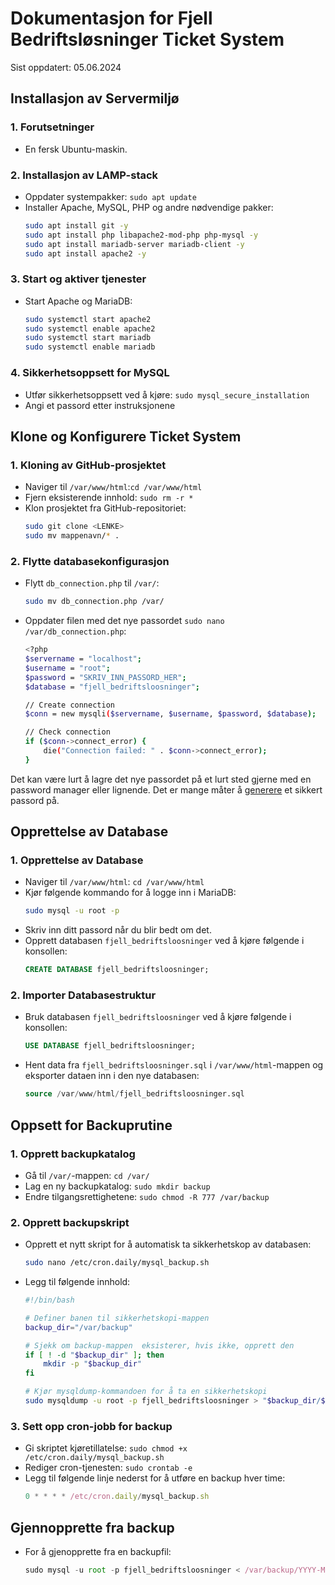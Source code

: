 # Dokumentasjon for Fjell Bedriftsløsninger Ticket System
Sist oppdatert: 05.06.2024
## Installasjon av Servermiljø

### 1. Forutsetninger
- En fersk Ubuntu-maskin.

### 2. Installasjon av LAMP-stack
- Oppdater systempakker: `sudo apt update`
- Installer Apache, MySQL, PHP og andre nødvendige pakker:
  ```bash
  sudo apt install git -y
  sudo apt install php libapache2-mod-php php-mysql -y
  sudo apt install mariadb-server mariadb-client -y
  sudo apt install apache2 -y
  ```

### 3. Start og aktiver tjenester
- Start Apache og MariaDB:
  ```bash
  sudo systemctl start apache2
  sudo systemctl enable apache2
  sudo systemctl start mariadb
  sudo systemctl enable mariadb
  ```

### 4. Sikkerhetsoppsett for MySQL
- Utfør sikkerhetsoppsett ved å kjøre: `sudo mysql_secure_installation`
- Angi et passord etter instruksjonene

## Klone og Konfigurere Ticket System

### 1. Kloning av GitHub-prosjektet
- Naviger til `/var/www/html`:`cd /var/www/html`
- Fjern eksisterende innhold: `sudo rm -r *`
- Klon prosjektet fra GitHub-repositoriet:
  ```bash
  sudo git clone <LENKE>
  sudo mv mappenavn/* .
  ```

### 2. Flytte databasekonfigurasjon
- Flytt `db_connection.php` til `/var/`:
  ```bash
  sudo mv db_connection.php /var/
  ```
- Oppdater filen med det nye passordet `sudo nano /var/db_connection.php`:
  ```bash
  <?php
  $servername = "localhost";
  $username = "root";
  $password = "SKRIV_INN_PASSORD_HER";
  $database = "fjell_bedriftsloosninger";

  // Create connection
  $conn = new mysqli($servername, $username, $password, $database);

  // Check connection
  if ($conn->connect_error) {
      die("Connection failed: " . $conn->connect_error);
  }
  ```
Det kan være lurt å lagre det nye passordet på et lurt sted gjerne med en password manager eller lignende. Det er mange måter å [generere](https://1password.com/password-generator/) et sikkert passord på.

## Opprettelse av Database

### 1. Opprettelse av Database
- Naviger til `/var/www/html`: `cd /var/www/html`
- Kjør følgende kommando for å logge inn i MariaDB:
  ```bash
  sudo mysql -u root -p
  ```
- Skriv inn ditt passord når du blir bedt om det.
- Opprett databasen `fjell_bedriftsloosninger` ved å kjøre følgende i konsollen:
    ```sql
  CREATE DATABASE fjell_bedriftsloosninger;
  ```
### 2. Importer Databasestruktur
- Bruk databasen `fjell_bedriftsloosninger` ved å kjøre følgende i konsollen:
  ```sql
  USE DATABASE fjell_bedriftsloosninger;
  ```
- Hent data fra `fjell_bedriftsloosninger.sql` i `/var/www/html`-mappen og eksporter dataen inn i den nye databasen:
  ```sql
  source /var/www/html/fjell_bedriftsloosninger.sql
  ```

## Oppsett for Backuprutine
### 1. Opprett backupkatalog
- Gå til `/var/`-mappen: `cd /var/`
- Lag en ny backupkatalog: `sudo mkdir backup`
- Endre tilgangsrettighetene: `sudo chmod -R 777 /var/backup`


### 2. Opprett backupskript
- Opprett et nytt skript for å automatisk ta sikkerhetskop av databasen:
  ```bash
  sudo nano /etc/cron.daily/mysql_backup.sh
  ```
- Legg til følgende innhold:
  ```bash
  #!/bin/bash
  
  # Definer banen til sikkerhetskopi-mappen
  backup_dir="/var/backup"

  # Sjekk om backup-mappen  eksisterer, hvis ikke, opprett den
  if [ ! -d "$backup_dir" ]; then
      mkdir -p "$backup_dir"
  fi

  # Kjør mysqldump-kommandoen for å ta en sikkerhetskopi
  sudo mysqldump -u root -p fjell_bedriftsloosninger > "$backup_dir/$(date +\%Y-\%m-\%d_%H:%M).sql"
  ```

### 3. Sett opp cron-jobb for backup
- Gi skriptet kjøretillatelse: `sudo chmod +x /etc/cron.daily/mysql_backup.sh`
- Rediger cron-tjenesten: `sudo crontab -e`
- Legg til følgende linje nederst for å utføre en backup hver time:
  ```javascript
  0 * * * * /etc/cron.daily/mysql_backup.sh
  ```

## Gjennopprette fra backup
- For å gjenopprette fra en backupfil:
  ```javascript
  sudo mysql -u root -p fjell_bedriftsloosninger < /var/backup/YYYY-MM-DD_HH:MM.sql
  ```
